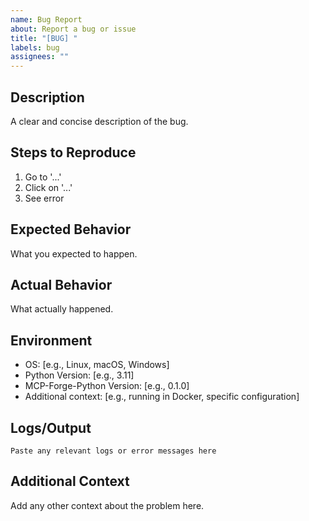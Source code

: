 ```yaml
---
name: Bug Report
about: Report a bug or issue
title: "[BUG] "
labels: bug
assignees: ""
---
```


## Description

A clear and concise description of the bug.

## Steps to Reproduce

1. Go to '...'
2. Click on '...'
3. See error

## Expected Behavior

What you expected to happen.

## Actual Behavior

What actually happened.

## Environment

- OS: [e.g., Linux, macOS, Windows]
- Python Version: [e.g., 3.11]
- MCP-Forge-Python Version: [e.g., 0.1.0]
- Additional context: [e.g., running in Docker, specific configuration]

## Logs/Output

```
Paste any relevant logs or error messages here
```

## Additional Context

Add any other context about the problem here.


